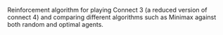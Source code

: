 Reinforcement algorithm for playing Connect 3 (a reduced version of connect 4) and comparing
different algorithms such as Minimax against both random and optimal agents.
